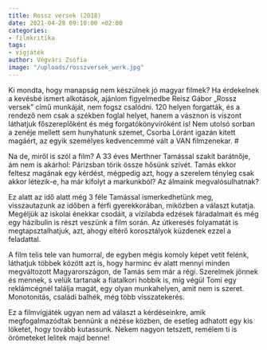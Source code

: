 ```yaml
---
title: Rossz versek (2018)
date: 2021-04-28 09:10:00 +02:00
categories:
- filmkritika
tags:
- vígjáték
author: Végvári Zsófia
image: "/uploads/rosszversek_werk.jpg"
---
```


Ki mondta, hogy manapság nem készülnek jó magyar filmek? Ha érdekelnek a kevésbé ismert alkotások, ajánlom figyelmedbe Reisz Gábor „Rossz versek” című munkáját, nem fogsz csalódni.  120 helyen forgatták, és a rendező nem csak a székben foglal helyet, hanem a vásznon is viszont láthatjuk főszereplőként és még forgatókönyvíróként is! Nem utolsó sorban a zenéje mellett sem hunyhatunk szemet, Csorba Lóránt igazán kitett magáért, az egyik személyes kedvencemmé vált a VAN filmzenekar. # 

Na de, miről is szól a film? A 33 éves Merthner Tamással szakít barátnője, ám nem is akárhol: Párizsban törik össze hősünk szívét. Tamás ekkor feltesz magának egy kérdést, mégpedig azt, hogy a szerelem tényleg csak akkor létezik-e, ha már kifolyt a markunkból? Az álmaink megvalósulhatnak? 

Ez alatt az idő alatt még 3 féle Tamással ismerkedhetünk meg, visszautazunk az időben a férfi  gyerekkorában, miközben a választ kutatja. Megéljük az iskolai énekkar csodáit, a vízilabda edzések fáradalmait  és még egy házibulin is részt veszünk a film során. Az útkeresés folyamatát is megtapsztalhatjuk, azt, ahogy eltérő korosztályok  küzdenek ezzel a feladattal.

 A film telis tele van humorral, de egyben mégis komoly képet vetít felénk, láthatjuk többek között azt is, hogy harminc év alatt mennyi minden megváltozott Magyarországon, de Tamás sem már a régi. Szerelmek jönnek és mennek, s velük tartanak a fiatalkori hobbik is, míg végül Tomi egy reklámcégnél találja magát, egy olyan munkahelyen, amit nem is szeret. Monotonitás, családi balhék, még több visszatekerés. 

Ez a filmvígjáték  ugyan nem ad választ a kérdéseinkre, amik megfogalmazódtak bennünk a nézése közben, de esetleg adhatott egy kis löketet, hogy tovább kutassunk. Nekem nagyon tetszett, remélem ti is örömeteket lelitek majd benne!

